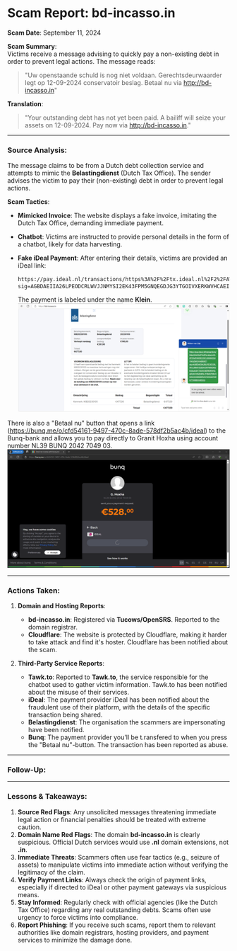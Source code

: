 # Scam Report: bd-incasso.in  
**Scam Date**: September 11, 2024  

**Scam Summary**:  
Victims receive a message advising to quickly pay a non-existing debt in order to prevent legal actions. The message reads:

> "Uw openstaande schuld is nog niet voldaan. Gerechtsdeurwaarder legt op 12-09-2024 conservatoir beslag. Betaal nu via http://bd-incasso.in"

**Translation**:  
> "Your outstanding debt has not yet been paid. A bailiff will seize your assets on 12-09-2024. Pay now via http://bd-incasso.in."

---

### Source Analysis:
The message claims to be from a Dutch debt collection service and attempts to mimic the **Belastingdienst** (Dutch Tax Office). The sender advises the victim to pay their (non-existing) debt in order to prevent legal actions.

**Scam Tactics**:  
- **Mimicked Invoice**: The website displays a fake invoice, imitating the Dutch Tax Office, demanding immediate payment.  
- **Chatbot**: Victims are instructed to provide personal details in the form of a chatbot, likely for data harvesting.  
- **Fake iDeal Payment**: After entering their details, victims are provided an iDeal link:

    ```
    https://pay.ideal.nl/transactions/https%3A%2F%2Ftx.ideal.nl%2F2%2FAW5CCNYJGWAO3UVNGZMIOHAB6XE?sig=AGBDAEIIA26LPEODCRLWVJJNMYSI2EK43FPM5GNQEGDJG3YTGOIVXERKWVHCAEIIAYIH5ZK6RL7F5M37R6V3CKCHHSKDDRVGY2XGQ74WK77WBEIK465CQ
    ```

    The payment is labeled under the name **Klein**.
![bd-incasso.in](https://github.com/ScamSleuth/ScamSleuth-Resource-Center/blob/e812169e7d9cdcafcdf174a168f5ba3c0266e7b1/bd-incasso.in/bd-incasso.png)

There is also a "Betaal nu" button that opens a link (https://bunq.me/o/cfd54161-9497-470c-8ade-578df2b5ac4b/ideal) to the Bunq-bank and allows you to pay directly to Granit Hoxha using account number NL39 BUNQ 2042 7049 03.
![NL39BUNQ2042704903.png](https://github.com/ScamSleuth/ScamSleuth-Resource-Center/blob/72391b9fa7384d8776cb304fb4321e41a00a0dc1/bd-incasso.in/NL39BUNQ2042704903.png)

---

### Actions Taken:
1. **Domain and Hosting Reports**:  
   - **bd-incasso.in**: Registered via **Tucows/OpenSRS**. Reported to the domain registrar.  
   - **Cloudflare**: The website is protected by Cloudflare, making it harder to take attack and find it's hoster. Cloudflare has been notified about the scam.  

2. **Third-Party Service Reports**:  
   - **Tawk.to**: Reported to **Tawk.to**, the service responsible for the chatbot used to gather victim information. Tawk.to has been notified about the misuse of their services.  
   - **iDeal**: The payment provider iDeal has been notified about the fraudulent use of their platform, with the details of the specific transaction being shared.  
   - **Belastingdienst**: The organisation the scammers are impersonating have been notified.
   - **Bunq**: The payment provider you'll be t.ransfered to when you press the "Betaal nu"-button. The transaction has been reported as abuse.

---

### Follow-Up:


---

### Lessons & Takeaways:

1. **Source Red Flags**: Any unsolicited messages threatening immediate legal action or financial penalties should be treated with extreme caution.
2. **Domain Name Red Flags**: The domain **bd-incasso.in** is clearly suspicious. Official Dutch services would use **.nl** domain extensions, not **.in**.
3. **Immediate Threats**: Scammers often use fear tactics (e.g., seizure of assets) to manipulate victims into immediate action without verifying the legitimacy of the claim.
4. **Verify Payment Links**: Always check the origin of payment links, especially if directed to iDeal or other payment gateways via suspicious means.
5. **Stay Informed**: Regularly check with official agencies (like the Dutch Tax Office) regarding any real outstanding debts. Scams often use urgency to force victims into compliance.
6. **Report Phishing**: If you receive such scams, report them to relevant authorities like domain registrars, hosting providers, and payment services to minimize the damage done.
